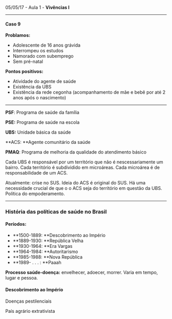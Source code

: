 05/05/17 - Aula 1 - **Vivências I**

---

#### **Caso 9**

**Problamos:**

* Adolescente de 16 anos grávida
* Interrompeu os estudos
* Namorado com subemprego
* Sem pré-natal

**Pontos positivos:**

* Atividade do agente de saúde
* Existência da UBS
* Existência da rede cegonha \(acompanhamento de mãe e bebê por até 2 anos após o nascimento\)

---

**PSF**: Programa de saúde da família

**PSE:** Programa de saúde na escola

**UBS:** Unidade básica da saúde

**ACS: **Agente comunitário da saúde

**PMAQ**: Programa de melhoria da qualidade do atendimento básico

Cada UBS é responsável por um território que não é nescessariamente um bairro. Cada território é subdividido em microáreas. Cada microárea é de responsabilidade de um ACS.

Atualmente: crise no SUS. Ideia do ACS é original do SUS. Há uma necessidade crucial de que o o ACS seja do território em questão da UBS. Política do empoderamento.

---

### História das políticas de saúde no Brasil

#### **Períodos:**

* **1500-1889: **Descobrimento ao Império
* **1889-1930: **República Velha
* **1930-1964: **Era Vargas
* **1964-1984: **Autoritarismo
* **1985-1988: **Nova República
* **1989-  . . . : **Paaah

**Processo saúde-doença:** envelhecer, adoecer, morrer. Varia em tempo, lugar e pessoa.

#### Descobrimento ao Império

Doenças pestilenciais

País agrário extrativista

